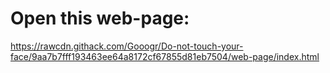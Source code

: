 # Open this web-page:
https://rawcdn.githack.com/Gooogr/Do-not-touch-your-face/9aa7b7fff193463ee64a8172cf67855d81eb7504/web-page/index.html
